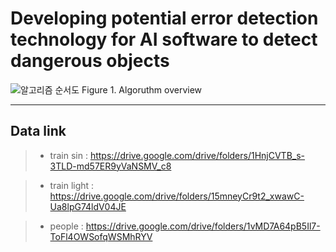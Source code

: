 # Developing potential error detection technology for AI software to detect dangerous objects

![알고리즘 순서도](https://github.com/sjc4197/Potential_error_detection_system_for_AI-Software/assets/63084925/9625cf52-7391-4abc-8b69-e55fc7afa198)
Figure 1. Algoruthm overview

<hr>

## Data link

> - train sin : https://drive.google.com/drive/folders/1HnjCVTB_s-3TLD-md57ER9yVaNSMV_c8

> - train light : https://drive.google.com/drive/folders/15mneyCr9t2_xwawC-Ua8lpG74ldV04JE

> - people : https://drive.google.com/drive/folders/1vMD7A64pB5Il7-ToFl4OWSofqWSMhRYV
